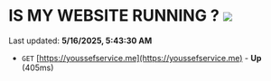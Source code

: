 # IS MY WEBSITE RUNNING ? [![](https://img.shields.io/static/v1?label=Sponsor&message=%E2%9D%A4&logo=GitHub&color=%23fe8e86)](https://github.com/sponsors/Youssef-Lehmam)

Last updated: **5/16/2025, 5:43:30 AM**

- `GET` [https://youssefservice.me](https://youssefservice.me) - **Up** (405ms)
